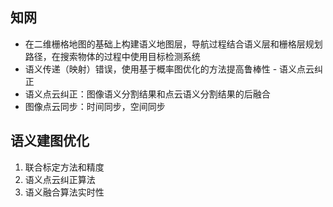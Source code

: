 ## 知网

- 在二维栅格地图的基础上构建语义地图层，导航过程结合语义层和栅格层规划路径，在搜索物体的过程中使用目标检测系统
- 语义传递（映射）错误，使用基于概率图优化的方法提高鲁棒性 - 语义点云纠正
- 语义点云纠正：图像语义分割结果和点云语义分割结果的后融合
- 图像点云同步：时间同步，空间同步

## 语义建图优化

1. 联合标定方法和精度
2. 语义点云纠正算法
3. 语义融合算法实时性

